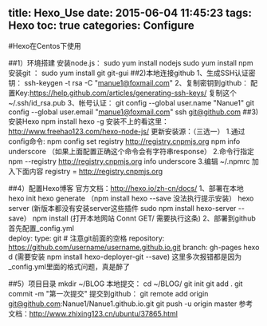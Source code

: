 title: Hexo_Use
date: 2015-06-04 11:45:23
tags: Hexo
toc: true
categories: Configure
---
#Hexo在Centos下使用

##1）环境搭建
    安装node.js：  sudo yum install nodejs sudo yum install npm
	安装git ：     sudo yum install git  git-gui
##2)本地连接github
	1、生成SSH认证密钥： ssh-keygen -t rsa -C "manue1@foxmail.com"
	2、复制密钥到github： 
		配置Key:https://help.github.com/articles/generating-ssh-keys/
		复制这个 ~/.ssh/id_rsa.pub
	3、帐号认证：
	 git config --global user.name "Nanue1"
  	 git config --global user.email "manue1@foxmail.com"
  	 ssh git@github.com
##3)安装Hexo
	npm install hexo -g 
	安装不上的看这里：http://www.freehao123.com/hexo-node-js/
	更新安装源：（三选一）
		1.通过config命令:
		  npm config set registry http://registry.cnpmjs.org 
		  npm info underscore （如果上面配置正确这个命令会有字符串response）
		2.命令行指定
		  npm --registry http://registry.cnpmjs.org info underscore 
		3.编辑 ~/.npmrc 加入下面内容
		  registry = http://registry.cnpmjs.org


##4）配置Hexo博客
	官方文档：http://hexo.io/zh-cn/docs/
      1、部署在本地	
	hexo init
 	hexo generate （npm install hexo --save 没法执行提示安装）
	hexo server   (新版本都没有安装server这些插件 sudo npm install hexo-server --save）
	npm install	(打开本地网站 Connt GET/  需要执行这条)
      2、部署到github
	 首先配置_config.yml  
		deploy:
		  type: git # 注意git前面的空格
		  repository: https://github.com/username/username.github.io.git
		  branch: gh-pages
	 hexo d  (需要安装 npm install hexo-deployer-git --save)
     这里多次报错都是因为_config.yml里面的格式问题，真是醉了


##5）项目目录
	mkdir ~/BLOG
    本地提交： 
  	cd ~/BLOG/
	git init
	git add .
	git commit -m "第一次提交"
    提交到github：
 	git remote add origin git@github.com:Nanue1/Nanue1.github.io.git
	git push -u origin master 
    参考文档：http://www.zhixing123.cn/ubuntu/37865.html



